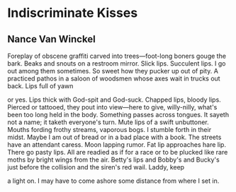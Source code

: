 # Indiscriminate Kisses
## Nance Van Winckel
Foreplay of obscene graffiti carved
into trees—foot-long boners
gouge the bark. Beaks and snouts
on a restroom mirror. Slick lips.
Succulent lips. I go out among them
sometimes. So sweet how they pucker up
out of pity. A practiced pathos
in a saloon of woodsmen whose axes
wait in trucks out back. Lips full of yawn

or yes. Lips thick with God-spit
and God-suck. Chapped lips, bloody lips.
Pierced or tattooed, they pout
into view—here to give, willy-nilly,
what's been too long held in the body.
Something passes across tongues. It sayeth not
a name; it taketh everyone's turn. Mute lips
of a swift unbuttoner. Mouths fording
frothy streams, vaporous bogs.
I stumble forth in their midst. Maybe
I am out of bread or in a bad place
with a book. The streets have an attendant
caress. Moon lapping rumor. Fat lip
approaches hare lip. There go pasty
lips. All are readied as if for a race
or to be plucked like rare moths
by bright wings from the air. Betty's lips
and Bobby's and Bucky's just before the collision
and the siren's red wail. Laddy, keep

a light on. I may have to come ashore
some distance from where I set in.